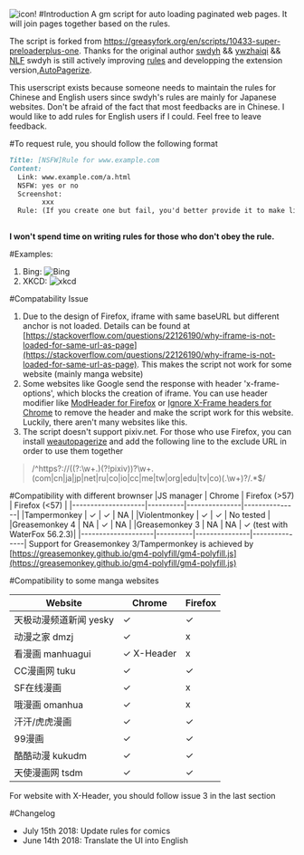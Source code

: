 ![icon!](https://github.com/machsix/personal-scripts/raw/master/Super_preloader/icon2.png)
#Introduction
A gm script for auto loading paginated web pages. It will join pages together based on the rules.

The script is forked from https://greasyfork.org/en/scripts/10433-super-preloaderplus-one.
Thanks for the original author [swdyh](https://github.com/swdyh) && [ywzhaiqi](https://github.com/ywzhaiqi/userscript/tree/master/scripts/Super_preloaderPlus) && [NLF](http://userscripts-mirror.org/scripts/show/84937)
swdyh is still actively improving [rules](http://wedata.net/databases/AutoPagerize/items) and developping the extension version,[AutoPagerize](https://addons.mozilla.org/en-US/firefox/addon/autopagerize/). 

This userscript exists because someone needs to maintain the rules for Chinese and English users since swdyh's rules are mainly for Japanese websites. Don't be afraid of the fact that most feedbacks are in Chinese. I would like to add rules for English users if I could. Feel free to leave feedback.

#To request rule, you should follow the following format
``` markdown
Title: [NSFW]Rule for www.example.com
Content:
  Link: www.example.com/a.html
  NSFW: yes or no
  Screenshot: 
        xxx
  Rule: (If you create one but fail, you'd better provide it to make life easier for me)
     
```
**I won't spend time on writing rules for those who don't obey the rule.**

#Examples:
1. Bing:
![Bing](https://github.com/machsix/personal-scripts/raw/master/Super_preloader/ex1.PNG)
2. XKCD:
![xkcd](https://github.com/machsix/personal-scripts/raw/master/Super_preloader/ex2.PNG)

#Compatability Issue
1. Due to the design of Firefox, iframe with same baseURL but different anchor is not loaded. Details can be found at [https://stackoverflow.com/questions/22126190/why-iframe-is-not-loaded-for-same-url-as-page](https://stackoverflow.com/questions/22126190/why-iframe-is-not-loaded-for-same-url-as-page). This makes the script not work for some website (mainly manga website)
2. Some websites like Google send the response with header 'x-frame-options', which blocks the creation of iframe. You can use header modifier like [ModHeader for Firefox](https://addons.mozilla.org/en-US/firefox/addon/modheader-firefox/?src=search) or [Ignore X-Frame headers for Chrome](https://chrome.google.com/webstore/detail/ignore-x-frame-headers/gleekbfjekiniecknbkamfmkohkpodhe?hl=en-US) to remove the header and make the script work for this website. Luckily, there aren't many websites like this.
3. The script doesn't support pixiv.net. For those who use Firefox, you can install [weautopagerize](https://github.com/wantora/weautopagerize) and add the following line to the exclude URL in order to use them together

> /^https?://((?:\w+.)(?!pixiv))?\w+.(com|cn|ja|jp|net|ru|co|io|cc|me|tw|org|edu|tv|co)(.\w+)?/.*$/

#Compatibility with different brownser
|JS manager          | Chrome   | Firefox (>57) | Firefox (<57) |
|--------------------|----------|---------------|---------------|
|Tampermonkey        |   ✓      | ✓             | NA            |
|Violentmonkey       |   ✓      | ✓             | No tested     |
|Greasemonkey 4      |   NA     | ✓             | NA            |
|Greasemonkey 3      |   NA     | NA            | ✓  (test with WaterFox 56.2.3)|
|--------------------|----------|---------------|---------------|
Support for Greasemonkey 3/Tampermonkey  is achieved by [https://greasemonkey.github.io/gm4-polyfill/gm4-polyfill.js](https://greasemonkey.github.io/gm4-polyfill/gm4-polyfill.js) 


#Compatibility to some manga websites

|Website             | Chrome   | Firefox   |
|--------------------|----------|-----------|
|天极动漫频道新闻 yesky |  ✓  | ✓|
|动漫之家 dmzj        | ✓  | x |
|看漫画 manhuagui    | ✓  X-Header | x |
|CC漫画网 tuku |  ✓ | ✓|
|SF在线漫画 |  ✓ | x |
|哦漫画 omanhua| ✓ | x |
|汗汗/虎虎漫画|✓ | ✓|
|99漫画|✓ | ✓|
|酷酷动漫 kukudm|✓ | ✓|
|天使漫画网 tsdm|✓ | ✓|

For website with X-Header, you should follow issue 3 in the last section


#Changelog
* July 15th 2018: Update rules for comics
* June 14th 2018: Translate the UI into English